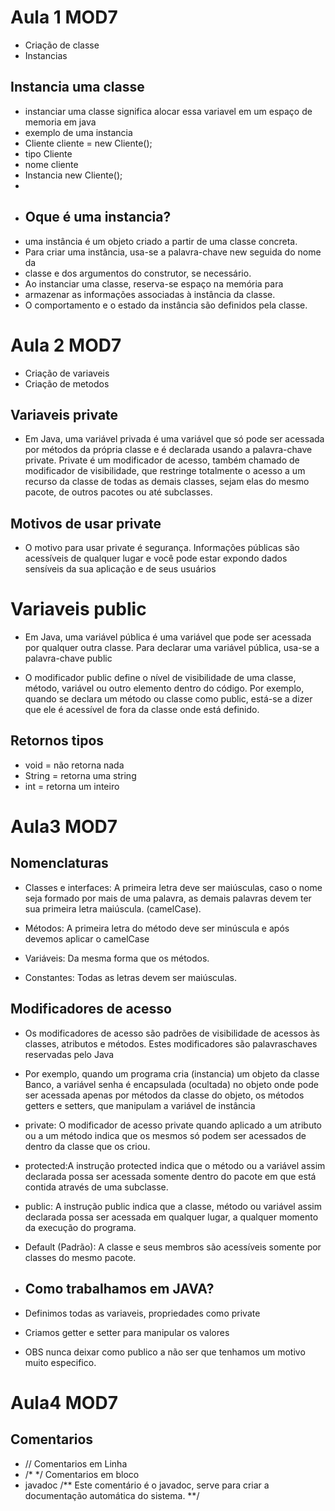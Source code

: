 # Aula 1 MOD7

* Criação de classe 
* Instancias

## Instancia uma classe
* instanciar uma classe significa alocar essa variavel em um espaço de memoria em java
*  exemplo de uma instancia
* Cliente cliente = new Cliente();
* tipo Cliente
* nome cliente
* Instancia new Cliente();
* 
* ## Oque é uma instancia?
* uma instância é um objeto criado a partir de uma classe concreta. 
* Para criar uma instância, usa-se a palavra-chave new seguida do nome da 
* classe e dos argumentos do construtor, se necessário.
* Ao instanciar uma classe, reserva-se espaço na memória para 
* armazenar as informações associadas à instância da classe. 
* O comportamento e o estado da instância são definidos pela classe.

# Aula 2 MOD7
* Criação de variaveis
* Criação de metodos

## Variaveis private
* Em Java, uma variável privada é uma variável que só pode ser acessada por 
métodos da própria classe e é declarada usando a palavra-chave private. 
Private é um modificador de acesso, também chamado de modificador de 
visibilidade, que restringe totalmente o acesso a um recurso da classe de 
todas as demais classes, sejam elas do mesmo pacote, de outros 
pacotes ou até subclasses.

## Motivos de usar private

* O motivo para usar private é segurança.
  Informações públicas são acessíveis de qualquer lugar e você
  pode estar expondo dados sensíveis da sua aplicação e de seus usuários

# Variaveis public
* Em Java, uma variável pública é uma variável que pode ser acessada por qualquer 
outra classe. Para declarar uma variável pública, 
usa-se a palavra-chave public

* O modificador public define o nível de visibilidade de uma classe, método, variável 
ou outro elemento dentro do código. Por exemplo, quando se declara um método ou 
classe como public, está-se a dizer que ele é acessível de fora da classe onde está 
definido.

## Retornos tipos
* void = não retorna nada
* String = retorna uma string
* int = retorna um inteiro

# Aula3  MOD7

## Nomenclaturas

* Classes e interfaces: A primeira letra deve ser maiúsculas, 
caso o nome seja formado por mais de uma palavra, 
as demais palavras devem ter sua primeira letra maiúscula. (camelCase).

* Métodos: A primeira letra do método deve ser minúscula e após devemos 
aplicar o camelCase

* Variáveis: Da mesma forma que os métodos.

* Constantes: Todas as letras devem ser maiúsculas.

## Modificadores de acesso

* Os modificadores de acesso são padrões de visibilidade de acessos
  às classes, atributos e métodos. 
  Estes modificadores são palavraschaves reservadas pelo Java
* Por exemplo, quando um programa cria (instancia) um objeto da
  classe Banco, a variável senha é encapsulada (ocultada) no objeto
  onde pode ser acessada apenas por métodos da classe do objeto, os
  métodos getters e setters, que manipulam a variável de instância

* private: O modificador de acesso private quando aplicado a um
  atributo ou a um método indica que os mesmos só podem ser
  acessados de dentro da classe que os criou.

* protected:A instrução protected indica que o método ou a
  variável assim declarada possa ser acessada somente dentro
  do pacote em que está contida através de uma subclasse.

* public: A instrução public indica que a classe, método ou
  variável assim declarada possa ser acessada em qualquer
  lugar, a qualquer momento da execução do programa.

* Default (Padrão): A classe e seus membros são acessíveis
  somente por classes do mesmo pacote.

* ## Como trabalhamos em JAVA?
* Definimos todas as variaveis, propriedades como private
* Criamos getter e setter para manipular os valores
* OBS nunca deixar como publico a não ser que tenhamos um motivo muito especifico.

# Aula4  MOD7

## Comentarios 

* // Comentarios em Linha
* /* */ Comentarios em bloco
* javadoc 
/**
Este comentário é o javadoc, serve para criar a documentação
automática do sistema.
  **/